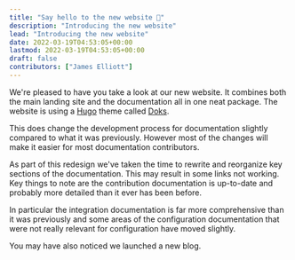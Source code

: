 ```yaml
---
title: "Say hello to the new website 👋"
description: "Introducing the new website"
lead: "Introducing the new website"
date: 2022-03-19T04:53:05+00:00
lastmod: 2022-03-19T04:53:05+00:00
draft: false
contributors: ["James Elliott"]
---
```


We're pleased to have you take a look at our new website. It combines both the main landing site and the documentation
all in one neat package. The website is using a [Hugo](https://gohugo.io/) theme called [Doks](https://getdoks.org/).

This does change the development process for documentation slightly compared to what it was previously. However most of
the changes will make it easier for most documentation contributors.

As part of this redesign we've taken the time to rewrite and reorganize key sections of the documentation. This may
result in some links not working. Key things to note are the contribution documentation is up-to-date and probably more
detailed than it ever has been before.

In particular the integration documentation is far more comprehensive than it was previously and some areas of the
configuration documentation that were not really relevant for configuration have moved slightly.

You may have also noticed we launched a new blog.
